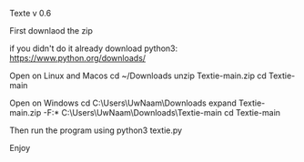 Texte v 0.6

First downlaod the zip

if you didn't do it already download python3: https://www.python.org/downloads/

Open on Linux and Macos
cd ~/Downloads
unzip Textie-main.zip
cd Textie-main

Open on Windows
cd C:\Users\UwNaam\Downloads
expand Textie-main.zip -F:* C:\Users\UwNaam\Downloads\Textie-main
cd Textie-main

Then run the program using
python3 textie.py


Enjoy
